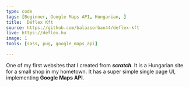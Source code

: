 ```yaml
---
type: code
tags: [Beginner, Google Maps API, Hungarian, ]
title:  Déflex Kft
source: https://github.com/balazsorban44/deflex-kft
live: https://deflex.hu
image: 1
tools: [sass, pug, google_maps_api]

---
```


One of my first websites that I created from ***scratch***. It is a Hungarian site for a small shop in my hometown. It has a super simple single page UI, implementing **Google Maps API**.
